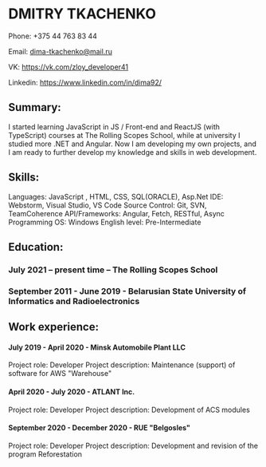 # DMITRY TKACHENKO

Phone:  +375 44 763 83 44

Email: dima-tkachenko@mail.ru

VK: https://vk.com/zloy_developer41

Linkedin: https://www.linkedin.com/in/dima92/

## Summary:
I started learning JavaScript in JS / Front-end and ReactJS (with TypeScript) courses at The Rolling Scopes School, while at university I studied more .NET and Angular. Now I am developing my own projects, and I am ready to further develop my knowledge and skills in web development.

## Skills:
Languages: JavaScript , HTML, CSS, SQL(ORACLE), Asp.Net
IDE: Webstorm, Visual Studio, VS Code
Source Control: Git, SVN, TeamCoherence
API/Frameworks: Angular, Fetch, RESTful, Async Programming
OS: Windows
English level: Pre-Intermediate

## Education:
### July 2021 – present time – The Rolling Scopes School
### September 2011 - June 2019 - Belarusian State University of Informatics and Radioelectronics

## Work experience:
#### July 2019 - April 2020 - Minsk Automobile Plant LLC
Project role: Developer
Project description: Maintenance (support) of software for AWS "Warehouse"

#### April 2020 - July 2020 - ATLANT Inc.
Project role: Developer
Project description: Development of ACS modules

#### September 2020 - December 2020 - RUE "Belgosles"
Project role: Developer
Project description: Development and revision of the program Reforestation